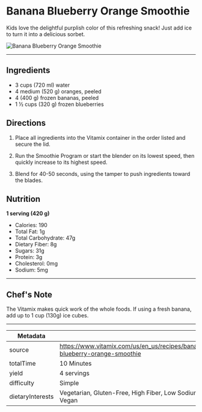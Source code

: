 # Banana Blueberry Orange Smoothie

Kids love the delightful purplish color of this refreshing snack! Just add ice to turn it into a delicious sorbet.

![Banana Blueberry Orange Smoothie](https://www.vitamix.com/content/dam/vitamix/migration/media/recipe/rcpbananablueberryorangesmoothie/images/blueberrybananaorangemainjpg.jpg)

---

## Ingredients

- 3 cups (720 ml) water
- 4 medium (520 g) oranges, peeled
- 4 (400 g) frozen bananas, peeled
- 1 ½ cups (320 g) frozen blueberries

## Directions

1. Place all ingredients into the Vitamix container in the order listed and secure the lid.

2. Run the Smoothie Program or start the blender on its lowest speed, then quickly increase to its highest speed.

3. Blend for 40-50 seconds, using the tamper to push ingredients toward the blades.

## Nutrition

**1 serving (420 g)**

- Calories: 190
- Total Fat: 1g
- Total Carbohydrate: 47g
- Dietary Fiber: 8g
- Sugars: 31g
- Protein: 3g
- Cholesterol: 0mg
- Sodium: 5mg

---

## Chef's Note

The Vitamix makes quick work of the whole foods. If using a fresh banana, add up to 1 cup (130g) ice cubes.

---

| Metadata |  |
| --- | --- |
| source | https://www.vitamix.com/us/en_us/recipes/banana-blueberry-orange-smoothie |
| totalTime | 10 Minutes |
| yield | 4 servings |
| difficulty | Simple |
| dietaryInterests | Vegetarian, Gluten-Free, High Fiber, Low Sodium, Vegan |
